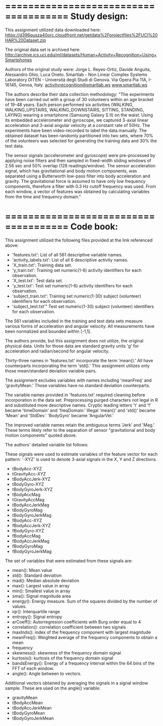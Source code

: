 =====================================
Study design:
=====================================
This assignment utilized data downloaded here:
https://d396qusza40orc.cloudfront.net/getdata%2Fprojectfiles%2FUCI%20HAR%20Dataset.zip

The original data set is archived here:
http://archive.ics.uci.edu/ml/datasets/Human+Activity+Recognition+Using+Smartphones

Authors of the original study were:
Jorge L. Reyes-Ortiz, Davide Anguita, Alessandro Ghio, Luca Oneto.
Smartlab - Non Linear Complex Systems Laboratory
DITEN - Università degli Studi di Genova.
Via Opera Pia 11A, I-16145, Genoa, Italy.
activityrecognition@smartlab.ws
www.smartlab.ws

The authors describe their data collection methodology:
"The experiments have been carried out with a group of 30 volunteers within an age bracket of 19-48 years. Each person performed six activities (WALKING, WALKING_UPSTAIRS, WALKING_DOWNSTAIRS, SITTING, STANDING, LAYING) wearing a smartphone (Samsung Galaxy S II) on the waist. Using its embedded accelerometer and gyroscope, we captured 3-axial linear acceleration and 3-axial angular velocity at a constant rate of 50Hz. The experiments have been video-recorded to label the data manually. The obtained dataset has been randomly partitioned into two sets, where 70% of the volunteers was selected for generating the training data and 30% the test data. 

The sensor signals (accelerometer and gyroscope) were pre-processed by applying noise filters and then sampled in fixed-width sliding windows of 2.56 sec and 50% overlap (128 readings/window). The sensor acceleration signal, which has gravitational and body motion components, was separated using a Butterworth low-pass filter into body acceleration and gravity. The gravitational force is assumed to have only low frequency components, therefore a filter with 0.3 Hz cutoff frequency was used. From each window, a vector of features was obtained by calculating variables from the time and frequency domain."

=====================================
Code book:
=====================================
This assignment utilized the following files provided at the link referenced above:
 - 'features.txt': List of all 561 descriptive variable names.
 - 'activity_labels.txt': List of all 6 descriptive activity names.
 - 'X_train.txt': Training data set.
 - 'y_train.txt': Training set numeric(1-6) activity identifiers for each observation.
 - 'X_test.txt': Test data set.
 - 'y_test.txt': Test set numeric(1-6) activity identifiers for each observation.
 - 'subject_train.txt': Training set numeric(1-30) subject (volunteer) identifiers for each observation.
 - 'subject_test.txt'" Test set numeric(1-30) subject (volunteer) identifiers for each observation.

The 561 variables included in the training and test data sets measure various forms of acceleration
and angular velocity. All measurements have been normalized and bounded within [-1,1]. 

The authors provide, but this assignment does not utilize, the original physical data. Units for those data are standard gravity units 'g' for acceleration and radian/second for angular velocity.

Thirty-three names in 'features.txt' incorporate the term 'mean().' All have counterparts incorporating the term 'std().' This assignment utilizes only those mean/standard deviation variable pairs.

The assignment excludes variables with names including 'meanFreq' and 'gravityMean.' Those variables have no standard deviation counterparts.

The variable names provided in 'features.txt' required cleaning before incorporation in the data set. Preprocessing purged characters not legal in R and substituted more descriptive names. Cryptic leading letters 't' and 'f' became 'timeDomain' and 'freqDomain.' Illegal 'mean()' and 'std()' became 'Mean' and 'StdDev.' 'BodyGyro' became 'AngularVel.'

The improved variable names retain the ambiguous terms 'Jerk' and 'Mag.' These terms likely refer to the separation of sensor "gravitational and body motion components" quoted above.

The authors' detailed variable list follows:

These signals were used to estimate variables of the feature vector for each pattern:
 '-XYZ' is used to denote 3-axial signals in the X, Y and Z directions.

 - tBodyAcc-XYZ
 - tGravityAcc-XYZ
 - tBodyAccJerk-XYZ
 - tBodyGyro-XYZ
 - tBodyGyroJerk-XYZ
 - tBodyAccMag
 - tGravityAccMag
 - tBodyAccJerkMag
 - tBodyGyroMag
 - tBodyGyroJerkMag
 - fBodyAcc-XYZ
 - fBodyAccJerk-XYZ
 - fBodyGyro-XYZ
 - fBodyAccMag
 - fBodyAccJerkMag
 - fBodyGyroMag
 - fBodyGyroJerkMag

The set of variables that were estimated from these signals are:

 - mean(): Mean value
 - std(): Standard deviation
 - mad(): Median absolute deviation
 - max(): Largest value in array
 - min(): Smallest value in array
 - sma(): Signal magnitude area
 - energy(): Energy measure. Sum of the squares divided by the number of values.
 - iqr(): Interquartile range
 - entropy(): Signal entropy
 - arCoeff(): Autorregresion coefficients with Burg order equal to 4
 - correlation(): correlation coefficient between two signals
 - maxInds(): index of the frequency component with largest magnitude
 - meanFreq(): Weighted average of the frequency components to obtain a mean
 - frequency
 - skewness(): skewness of the frequency domain signal
 - kurtosis(): kurtosis of the frequency domain signal
 - bandsEnergy(): Energy of a frequency interval within the 64 bins of the FFT of each window.
 - angle(): Angle between to vectors.

Additional vectors obtained by averaging the signals in a signal window sample.
 These are used on the angle() variable:

 - gravityMean
 - tBodyAccMean
 - tBodyAccJerkMean
 - tBodyGyroMean
 - tBodyGyroJerkMean
